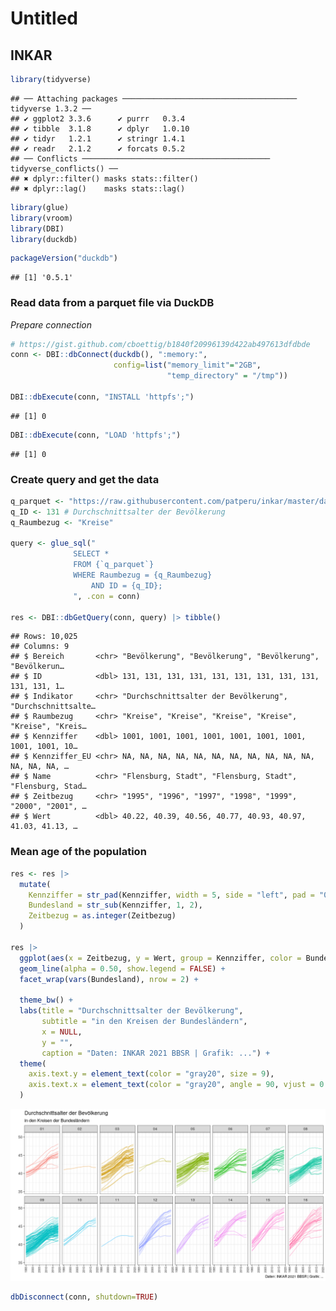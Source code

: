 Untitled
================

## INKAR

``` r
library(tidyverse)
```

    ## ── Attaching packages ─────────────────────────────────────── tidyverse 1.3.2 ──
    ## ✔ ggplot2 3.3.6      ✔ purrr   0.3.4 
    ## ✔ tibble  3.1.8      ✔ dplyr   1.0.10
    ## ✔ tidyr   1.2.1      ✔ stringr 1.4.1 
    ## ✔ readr   2.1.2      ✔ forcats 0.5.2 
    ## ── Conflicts ────────────────────────────────────────── tidyverse_conflicts() ──
    ## ✖ dplyr::filter() masks stats::filter()
    ## ✖ dplyr::lag()    masks stats::lag()

``` r
library(glue)
library(vroom)
library(DBI)
library(duckdb)
```

``` r
packageVersion("duckdb")
```

    ## [1] '0.5.1'

### Read data from a parquet file via DuckDB

*Prepare connection*

``` r
# https://gist.github.com/cboettig/b1840f20996139d422ab497613dfdbde
conn <- DBI::dbConnect(duckdb(), ":memory:",
                       config=list("memory_limit"="2GB",
                                   "temp_directory" = "/tmp"))

DBI::dbExecute(conn, "INSTALL 'httpfs';")
```

    ## [1] 0

``` r
DBI::dbExecute(conn, "LOAD 'httpfs';")
```

    ## [1] 0

### Create query and get the data

``` r
q_parquet <- "https://raw.githubusercontent.com/patperu/inkar/master/data/inkar_2021.parquet"
q_ID <- 131 # Durchschnittsalter der Bevölkerung
q_Raumbezug <- "Kreise"

query <- glue_sql("
              SELECT *
              FROM {`q_parquet`}
              WHERE Raumbezug = {q_Raumbezug}
                  AND ID = {q_ID};
              ", .con = conn)

res <- DBI::dbGetQuery(conn, query) |> tibble()
```

    ## Rows: 10,025
    ## Columns: 9
    ## $ Bereich       <chr> "Bevölkerung", "Bevölkerung", "Bevölkerung", "Bevölkerun…
    ## $ ID            <dbl> 131, 131, 131, 131, 131, 131, 131, 131, 131, 131, 131, 1…
    ## $ Indikator     <chr> "Durchschnittsalter der Bevölkerung", "Durchschnittsalte…
    ## $ Raumbezug     <chr> "Kreise", "Kreise", "Kreise", "Kreise", "Kreise", "Kreis…
    ## $ Kennziffer    <dbl> 1001, 1001, 1001, 1001, 1001, 1001, 1001, 1001, 1001, 10…
    ## $ Kennziffer_EU <chr> NA, NA, NA, NA, NA, NA, NA, NA, NA, NA, NA, NA, NA, NA, …
    ## $ Name          <chr> "Flensburg, Stadt", "Flensburg, Stadt", "Flensburg, Stad…
    ## $ Zeitbezug     <chr> "1995", "1996", "1997", "1998", "1999", "2000", "2001", …
    ## $ Wert          <dbl> 40.22, 40.39, 40.56, 40.77, 40.93, 40.97, 41.03, 41.13, …

### Mean age of the population

``` r
res <- res |> 
  mutate(
    Kennziffer = str_pad(Kennziffer, width = 5, side = "left", pad = "0"), 
    Bundesland = str_sub(Kennziffer, 1, 2), 
    Zeitbezug = as.integer(Zeitbezug)
  )

res |> 
  ggplot(aes(x = Zeitbezug, y = Wert, group = Kennziffer, color = Bundesland)) +
  geom_line(alpha = 0.50, show.legend = FALSE) +
  facet_wrap(vars(Bundesland), nrow = 2) +
  
  theme_bw() + 
  labs(title = "Durchschnittsalter der Bevölkerung",
       subtitle = "in den Kreisen der Bundesländern",
       x = NULL,
       y = "",
       caption = "Daten: INKAR 2021 BBSR | Grafik: ...") + 
  theme(
    axis.text.y = element_text(color = "gray20", size = 9),
    axis.text.x = element_text(color = "gray20", angle = 90, vjust = 0.5, size = 7)
  ) 
```

![](Readme_files/figure-gfm/plot-mean-age-1.png)<!-- -->

``` r
dbDisconnect(conn, shutdown=TRUE)
```
